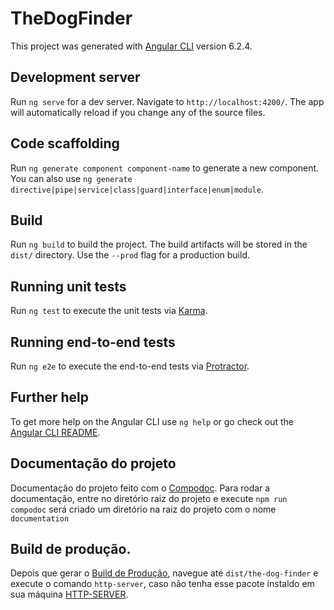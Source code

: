 # TheDogFinder

This project was generated with [Angular CLI](https://github.com/angular/angular-cli) version 6.2.4.

## Development server

Run `ng serve` for a dev server. Navigate to `http://localhost:4200/`. The app will automatically reload if you change any of the source files.

## Code scaffolding

Run `ng generate component component-name` to generate a new component. You can also use `ng generate directive|pipe|service|class|guard|interface|enum|module`.

## Build

Run `ng build` to build the project. The build artifacts will be stored in the `dist/` directory. Use the `--prod` flag for a production build.

## Running unit tests

Run `ng test` to execute the unit tests via [Karma](https://karma-runner.github.io).

## Running end-to-end tests

Run `ng e2e` to execute the end-to-end tests via [Protractor](http://www.protractortest.org/).

## Further help

To get more help on the Angular CLI use `ng help` or go check out the [Angular CLI README](https://github.com/angular/angular-cli/blob/master/README.md).

## Documentação do projeto
Documentação do projeto feito com o [Compodoc](https://compodoc.app).
Para rodar a documentação, entre no diretório raiz do projeto e execute `npm run compodoc` será criado um diretório na raiz do projeto com o nome ` documentation `

## Build de produção.
Depois que gerar o [Build de Produção](https://github.com/DiegoDCosta/the-dog-finder#build), navegue até `dist/the-dog-finder` e execute o comando `http-server`, caso não tenha esse pacote instaldo em sua máquina [HTTP-SERVER](https://www.npmjs.com/package/http-server).
